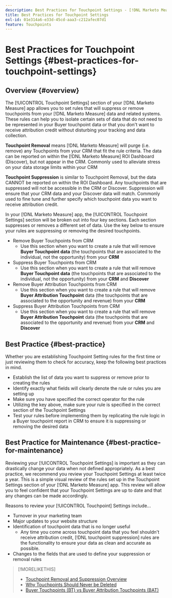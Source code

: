 ```yaml
---
description: Best Practices for Touchpoint Settings - [!DNL Marketo Measure]
title: Best Practices for Touchpoint Settings
exl-id: 01e314a6-e33d-45cd-aaa3-c212afec07d1
feature: Touchpoints
---
```

# Best Practices for Touchpoint Settings {#best-practices-for-touchpoint-settings}

## Overview {#overview}

The [!UICONTROL Touchpoint Settings] section of your [!DNL Marketo Measure] app allows you to set rules that will suppress or remove touchpoints from your [!DNL Marketo Measure] data and related systems. These rules can help you to isolate certain sets of data that do not need to be represented in your Buyer touchpoint data or that you don't want to receive attribution credit without disturbing your tracking and data collection.

**Touchpoint Removal** means [!DNL Marketo Measure] will purge (i.e. remove) any Touchpoints from your CRM that fit the rule criteria. The data can be reported on within the [!DNL Marketo Measure] ROI Dashboard (Discover), but not appear in the CRM. Commonly used to alleviate stress on your data storage limits within your CRM

**Touchpoint Suppression** is similar to Touchpoint Removal, but the data CANNOT be reported on within the ROI Dashboard. Any touchpoints that are suppressed will not be accessible in the CRM or Discover. Suppression will ensure that your CRM data and your Discover data will match. Commonly used to fine tune and further specify which touchpoint data you want to receive attribution credit.

In your [!DNL Marketo Measure] app, the [!UICONTROL Touchpoint Settings] section will be broken out into four key sections. Each section suppresses or removes a different set of data. Use the key below to ensure your rules are suppressing or removing the desired touchpoints.

* Remove Buyer Touchpoints from CRM
   * Use this section when you want to create a rule that will remove **Buyer Touchpoint data** (the touchpoints that are associated to the individual, not the opportunity) from your **CRM**
* Suppress Buyer Touchpoints from CRM
   * Use this section when you want to create a rule that will remove **Buyer Touchpoint data** (the touchpoints that are associated to the individual, not the opportunity) from your **CRM** and **Discover**
* Remove Buyer Attribution Touchpoints from CRM
   * Use this section when you want to create a rule that will remove **Buyer Attribution Touchpoint** data (the touchpoints that are associated to the opportunity and revenue) from your **CRM**
* Suppress Buyer Attribution Touchpoints from CRM
   * Use this section when you want to create a rule that will remove **Buyer Attribution Touchpoint** data (the touchpoints that are associated to the opportunity and revenue) from your **CRM** and **Discover**

## Best Practice {#best-practice}

Whether you are establishing Touchpoint Setting rules for the first time or just reviewing them to check for accuracy, keep the following best practices in mind.

* Establish the list of data you want to suppress or remove prior to creating the rules
* Identify exactly what fields will clearly denote the rule or rules you are setting up
* Make sure you have specified the correct operator for the rule
* Utilizing the key above, make sure your rule is specified in the correct section of the Touchpoint Settings
* Test your rules before implementing them by replicating the rule logic in a Buyer touchpoint report in CRM to ensure it is suppressing or removing the desired data

## Best Practice for Maintenance {#best-practice-for-maintenance}

Reviewing your [!UICONTROL Touchpoint Settings] is important as they can drastically change your data when not defined appropriately. As a best practice, we recommend you review your Touchpoint Settings at least twice a year. This is a simple visual review of the rules set up in the Touchpoint Settings section of your [!DNL Marketo Measure] app. This review will allow you to feel confident that your Touchpoint Settings are up to date and that any changes can be made accordingly.

Reasons to review your [!UICONTROL Touchpoint] Settings include...

* Turnover in your marketing team
* Major updates to your website structure
* Identification of touchpoint data that is no longer useful
   * Any time you come across touchpoint data that you feel shouldn't receive attribution credit, [!DNL touchpoint suppression] rules are the functionality to ensure your data as clean and accurate as possible.
* Changes to the fields that are used to define your suppression or removal rules

>[!MORELIKETHIS]
>
>* [Touchpoint Removal and Suppression Overview](/help/advanced-marketo-measure-features/touchpoint-settings/touchpoint-removal-and-touchpoint-suppression.md)
>* [Why Touchpoints Should Never be Deleted](/help/advanced-marketo-measure-features/touchpoint-settings/why-you-should-never-delete-touchpoints.md)
>* [Buyer Touchpoints (BT) vs Buyer Attribution Touchpoints (BAT)](/help/configuration-and-setup/getting-started-with-marketo-measure/difference-between-buyer-touchpoints-and-buyer-attribution-touchpoints.md)

